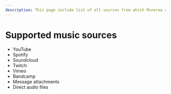 ```yaml
---
description: This page include list of all sources from which Minerea can play music
---
```


# Supported music sources

* YouTube
* Spotify
* Soundcloud
* Twitch
* Vimeo
* Bandcamp
* Message attachments
* Direct audio files

